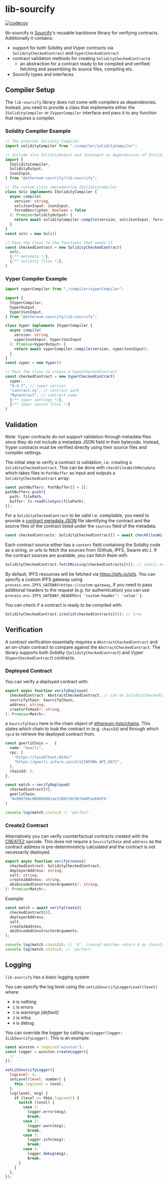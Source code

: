 # lib-sourcify

[![codecov](https://codecov.io/gh/ethereum/sourcify/branch/staging/graph/badge.svg?token=eN6XDAwWfV&flag=lib-sourcify)](https://codecov.io/gh/ethereum/sourcify)

lib-sourcify is [Sourcify](https://sourcify.dev)'s reusable backbone library for verifying contracts. Additionally it contains:

- support for both Solidity and Vyper contracts via `SolidityCheckedContract` and `VyperCheckedContract`
- contract validation methods for creating `SolidityCheckedContract`s
  - an abstraction for a contract ready to be compiled and verified: fetching and assembling its source files, compiling etc.
- Sourcify types and interfaces

## Compiler Setup

The `lib-sourcify` library does not come with compilers as dependencies. Instead, you need to provide a class that implements either the `ISolidityCompiler` or `IVyperCompiler` interface and pass it to any function that requires a compiler.

### Solidity Compiler Example

```typescript
// The external Solidity Compiler
import solidityCompiler from "./compiler/solidityCompiler";

// Include also SolidityOutput and JsonInput as dependencies of ISolidityCompiler
import {
  ISolidityCompiler,
  SolidityOutput,
  JsonInput,
} from "@ethereum-sourcify/lib-sourcify";

// The custom class implementing ISolidityCompiler
class Solc implements ISolidityCompiler {
  async compile(
    version: string,
    solcJsonInput: JsonInput,
    forceEmscripten: boolean = false
  ): Promise<SolidityOutput> {
    return await solidityCompiler.compile(version, solcJsonInput, forceEmscripten);
  }
}
const solc = new Solc()

// Pass the class to the functions that needs it
const checkedContract = new SolidityCheckedContract(
  solc,
  {/** metadata */},
  {/** solidity files */},
)
```

### Vyper Compiler Example

```typescript
import vyperCompiler from "./compiler/vyperCompiler";

import {
  IVyperCompiler,
  VyperOutput,
  VyperJsonInput,
} from "@ethereum-sourcify/lib-sourcify";

class Vyper implements IVyperCompiler {
  async compile(
    version: string,
    vyperJsonInput: VyperJsonInput
  ): Promise<VyperOutput> {
    return await vyperCompiler.compile(version, vyperJsonInput);
  }
}
const vyper = new Vyper()

// Pass the class to create a VyperCheckedContract
const checkedContract = new VyperCheckedContract(
  vyper,
  "0.3.7", // vyper version
  "contract.vy", // contract path
  "MyContract", // contract name
  {/** vyper settings */},
  {/** vyper source files */}
)
```

## Validation

Note: Vyper contracts do not support validation through metadata files since they do not include a metadata JSON field in their bytecode. Instead, Vyper contracts must be verified directly using their source files and compiler settings.

The initial step to verify a contract is validation, i.e. creating a `SolidityCheckedContract`. This can be done with `checkFilesWithMetadata` which takes files in `PathBuffer` as input and outputs a `SolidityCheckedContract` array:

```ts
const pathBuffers: PathBuffer[] = [];
pathBuffers.push({
  path: filePath,
  buffer: fs.readFileSync(filePath),
});
```

For a `SolidityCheckedContract` to be valid i.e. compilable, you need to provide a [contract metadata JSON](https://docs.soliditylang.org/en/latest/metadata.html) file identifying the contract and the source files of the contract listed under the `sources` field of the metadata.

```ts
const checkedContracts: SolidityCheckedContract[] = await checkFilesWithMetadata(solc, pathBuffers);
```

Each contract source either has a `content` field containing the Solidity code as a string, or urls to fetch the sources from (Github, IPFS, Swarm etc.). If the contract sources are available, you can fetch them with.

```ts
SolidityCheckedContract.fetchMissing(checkedContracts[0]); // static method
```

By default, IPFS resources will be fetched via https://ipfs.io/ipfs. You can specify a custom IPFS gateway using `process.env.IPFS_GATEWAY=https://custom-gateway`, if you need to pass additional headers to the request (e.g. for authentication) you can use `process.env.IPFS_GATEWAY_HEADERS={ 'custom-header': 'value' }`.

You can check if a contract is ready to be compiled with:

```ts
SolidityCheckedContract.isValid(checkedContracts[0]); // true
```

## Verification

A contract verification essentially requires a `AbstractCheckedContract` and an on-chain contract to compare against the `AbstractCheckedContract`. The library supports both Solidity (`SolidityCheckedContract`) and Vyper (`VyperCheckedContract`) contracts.

### Deployed Contract

You can verify a deployed contract with:

```ts
export async function verifyDeployed(
  checkedContract: AbstractCheckedContract, // Can be SolidityCheckedContract or VyperCheckedContract
  sourcifyChain: SourcifyChain,
  address: string,
  creatorTxHash?: string,
): Promise<Match>;
```

a `SourcifyChain` here is the chain object of [ethereum-lists/chains](https://chainid.network/chains.json). This states which chain to look the contract in (e.g. `chainId`) and through which `rpc`s to retrieve the deployed contract from.

```ts
const goerliChain =   {
  name: "Goerli",
  rpc: [
    "https://locahlhost:8545/"
    "https://goerli.infura.io/v3/${INFURA_API_KEY}",
  ],
  chainId: 5,
},

const match = verifyDeployed(
  checkedContract[0],
  goerliChain,
  '0x00878Ac0D6B8d981ae72BA7cDC967eA0Fae69df4'
)

console.log(match.status) // 'perfect'
```

### Create2 Contract

Alternatively you can verify counterfactual contracts created with the [CREATE2](https://eips.ethereum.org/EIPS/eip-1014) opcode. This does not require a `SourcifyChain` and `address` as the contract address is pre-deterministicly calculated and the contract is not necessarily deployed.

```ts
export async function verifyCreate2(
  checkedContract: SolidityCheckedContract,
  deployerAddress: string,
  salt: string,
  create2Address: string,
  abiEncodedConstructorArguments?: string,
): Promise<Match>;
```

Example:

```ts
const match = await verifyCreate2(
  checkedContract[0],
  deployerAddress,
  salt,
  create2Address,
  abiEncodedConstructorArguments,
);

console.log(match.chainId); // '0'. create2 matches return 0 as chainId
console.log(match.status); // 'perfect'
```

## Logging

`lib-sourcify` has a basic logging system

You can specify the log level using the `setLibSourcifyLoggerLevel(level)` where:

- `0` is nothing
- `1` is errors
- `2` is warnings _[default]_
- `3` is infos
- `4` is debug

You can override the logger by calling `setLogger(logger: ILibSourcifyLogger)`. This is an example:

```javascript
const winston = require('winston');
const logger = winston.createLogger({
  // ...
});

setLibSourcifyLogger({
  logLevel: 4,
  setLevel(level: number) {
    this.logLevel = level;
  },
  log(level, msg) {
    if (level <= this.logLevel) {
      switch (level) {
        case 1:
          logger.error(msg);
          break;
        case 2:
          logger.warn(msg);
          break;
        case 3:
          logger.info(msg);
          break;
        case 4:
          logger.debug(msg);
          break;
      }
    }
  },
});
```
